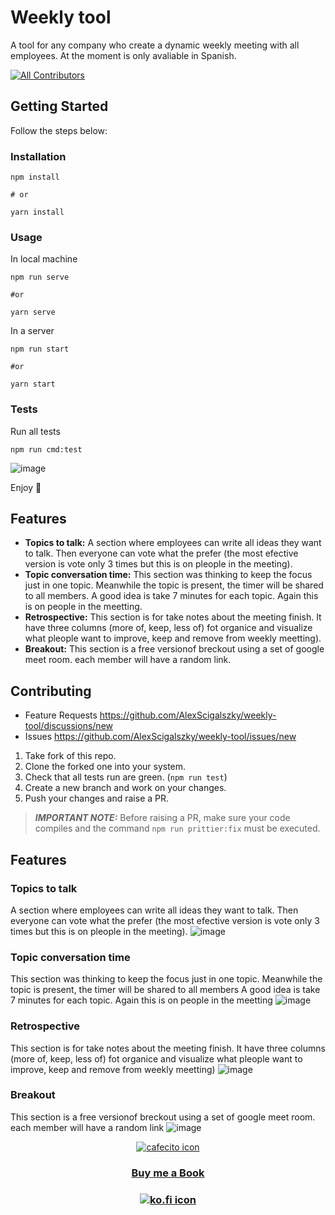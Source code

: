 # Weekly tool

A tool for any company who create a dynamic weekly meeting with all employees. At the moment is only avaliable in Spanish.

<!-- ALL-CONTRIBUTORS-BADGE:START - Do not remove or modify this section -->

[![All Contributors](https://img.shields.io/badge/all_contributors-13-orange.svg?style=flat-square)](#contributors)

<!-- ALL-CONTRIBUTORS-BADGE:END -->

## Getting Started

Follow the steps below:

### Installation

```
npm install

# or

yarn install
```

### Usage

In local machine

```
npm run serve

#or

yarn serve
```

In a server

```
npm run start

#or

yarn start
```

### Tests

Run all tests

```
npm run cmd:test
```

![image](https://user-images.githubusercontent.com/20727215/151627076-8c9b080a-7a26-4d2b-b356-8064c914b22d.png)

Enjoy 🎉

## Features

- **Topics to talk:** A section where employees can write all ideas they want to talk. Then everyone can vote what the prefer (the most efective version is vote only 3 times but this is on pleople in the meeting).
- **Topic conversation time:** This section was thinking to keep the focus just in one topic. Meanwhile the topic is present, the timer will be shared to all members. A good idea is take 7 minutes for each topic. Again this is on people in the meetting.
- **Retrospective:** This section is for take notes about the meeting finish. It have three columns (more of, keep, less of) fot organice and visualize what pleople want to improve, keep and remove from weekly meetting).
- **Breakout:** This section is a free versionof breckout using a set of google meet room. each member will have a random link.

## Contributing

- Feature Requests https://github.com/AlexScigalszky/weekly-tool/discussions/new
- Issues https://github.com/AlexScigalszky/weekly-tool/issues/new

1. Take fork of this repo.
2. Clone the forked one into your system.
3. Check that all tests run are green. (`npm run test`)
4. Create a new branch and work on your changes.
5. Push your changes and raise a PR.

> **_IMPORTANT NOTE:_** Before raising a PR, make sure your code compiles and the command `npm run prittier:fix` must be executed.

## Features

### Topics to talk

A section where employees can write all ideas they want to talk.
Then everyone can vote what the prefer (the most efective version is vote only 3 times but this is on pleople in the meeting).
![image](https://user-images.githubusercontent.com/20727215/150140634-a54a213d-13cf-45de-a9da-129796f30615.png)

### Topic conversation time

This section was thinking to keep the focus just in one topic. Meanwhile the topic is present, the timer will be shared to all members
A good idea is take 7 minutes for each topic. Again this is on people in the meetting
![image](https://user-images.githubusercontent.com/20727215/150140938-87b0ccd1-606a-4a34-8864-e46895bfbc92.png)

### Retrospective

This section is for take notes about the meeting finish. It have three columns (more of, keep, less of) fot organice and visualize what pleople want to improve, keep and remove from weekly meetting)
![image](https://user-images.githubusercontent.com/20727215/150141088-fe187fa6-6d74-4d2b-a639-73e4a02949b7.png)

### Breakout

This section is a free versionof breckout using a set of google meet room. each member will have a random link
![image](https://user-images.githubusercontent.com/20727215/150141665-f77cc951-ff37-4031-bd63-b1fbfa088d9f.png)




  <p align="center"> 
  <a href="https://cafecito.app/palabrasaleatorias">
    <img src="https://cdn.cafecito.app/imgs/buttons/button_1.svg" alt="cafecito icon">
  </a>
</p>

<h3 align="center"> 
  <a href="https://www.buymeacoffee.com/alexscigalszky">
    Buy me a Book
  </a>
</h3>
<h3 align="center"> 
  <a href="https://ko-fi.com/Y8Y7BUT9N">
    <img src="https://ko-fi.com/img/githubbutton_sm.svg" alt="ko.fi icon">
  </a>
</h3>
